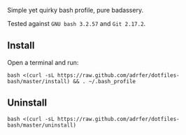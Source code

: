 Simple yet quirky bash profile, pure badassery.

Tested against `GNU bash 3.2.57` and `Git 2.17.2`.

## Install

Open a terminal and run:

    bash <(curl -sL https://raw.github.com/adrfer/dotfiles-bash/master/install) && . ~/.bash_profile

## Uninstall

    bash <(curl -sL https://raw.github.com/adrfer/dotfiles-bash/master/uninstall)